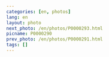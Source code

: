 ```yaml
---
categories: [en, photos]
lang: en
layout: photo
next_photo: /en/photos/P0000293.html
picname: P0000290
prev_photo: /en/photos/P0000291.html
tags: []
---
```

